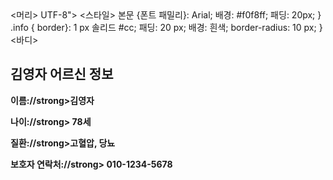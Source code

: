 <!DOCTYPE HTML>
<html>
<머리>
 <title>김영자 어르신 정보</title>
 <meta charset=>UTF-8">
 <스타일>
 본문 {폰트 패밀리}: Arial; 배경: #f0f8ff; 패딩: 20px; }
 .info { border}: 1 px 솔리드 #cc; 패딩: 20 px; 배경: 흰색; border-radius: 10 px; }
 </스타일>
</머리>
<바디>
 <div class="info">
 <h2>김영자 어르신 정보</h2>
 <p><strong>이름://strong>김영자</p>
 <p><strong>나이://strong> 78세</p>
 <p><strong>질환://strong>고혈압, 당뇨</p>
 <p><strong>보호자 연락처://strong> 010-1234-5678</p>
 </div>
</body>
 </html>
